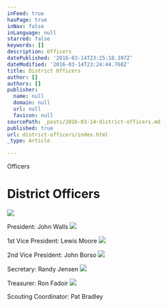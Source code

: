 ```yaml
---
inFeed: true
hasPage: true
inNav: false
inLanguage: null
starred: false
keywords: []
description: Officers
datePublished: '2016-03-14T23:25:18.397Z'
dateModified: '2016-03-14T23:24:44.768Z'
title: District Officers
author: []
authors: []
publisher:
  name: null
  domain: null
  url: null
  favicon: null
sourcePath: _posts/2016-03-14-district-officers.md
published: true
url: district-officers/index.html
_type: Article

---
```

Officers

# District Officers
![](https://the-grid-user-content.s3-us-west-2.amazonaws.com/e6d86a92-b318-4061-b290-09d2d1e86dfb.jpg)

President: John Walls
![](https://the-grid-user-content.s3-us-west-2.amazonaws.com/1cb8f087-0811-43da-8e62-6a76e4895228.png)

1st Vice President: Lewis Moore
![](https://the-grid-user-content.s3-us-west-2.amazonaws.com/d0fdfac1-3d20-4b11-a0f4-8d82aa86d585.jpg)

2nd Vice President: John Borso
![](https://the-grid-user-content.s3-us-west-2.amazonaws.com/90a76ac5-ae5a-40a8-95fb-14207ba5932b.jpg)

Secretary: Randy Jensen
![](https://the-grid-user-content.s3-us-west-2.amazonaws.com/baabc709-5db6-4f6f-82b4-0b02b67bb696.jpg)

Treasurer: Ron Fadoir
![](https://the-grid-user-content.s3-us-west-2.amazonaws.com/885059ff-3a15-4785-ac08-9bb84cfaa607.jpg)

Scouting Coordinator: Pat Bradley